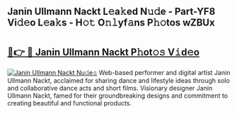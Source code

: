 ## Janin Ullmann Nackt L𝚎a𝚔ed N𝚞𝚍e - Part-YF8 Vi𝚍𝚎o L𝚎a𝚔s - H𝚘𝚝 O𝚗𝚕yf𝚊ns P𝚑𝚘tos wZBUx

# <h2><a href="http://kfdb31.oniu.top/?m=Janin+Ullmann+Nackt">🔗👉 🔴 Janin Ullmann Nackt P𝚑ot𝚘𝚜 V𝚒d𝚎o</a></h2>

[![Janin Ullmann Nackt Nu𝚍e𝚜](https://i.imgur.com/0qMVB7G.gif)](http://kfdb31.oniu.top/?m=Janin+Ullmann+Nackt)
Web-based performer and digital artist Janin Ullmann Nackt, acclaimed for sharing dance and lifestyle ideas through solo and collaborative dance acts and short films. Visionary designer Janin Ullmann Nackt, famed for their groundbreaking designs and commitment to creating beautiful and functional products.  
